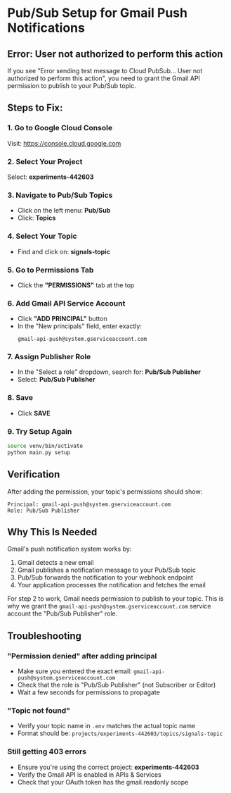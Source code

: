 # Pub/Sub Setup for Gmail Push Notifications

## Error: User not authorized to perform this action

If you see "Error sending test message to Cloud PubSub... User not authorized to perform this action", you need to grant the Gmail API permission to publish to your Pub/Sub topic.

## Steps to Fix:

### 1. Go to Google Cloud Console
Visit: https://console.cloud.google.com

### 2. Select Your Project
Select: **experiments-442603**

### 3. Navigate to Pub/Sub Topics
- Click on the left menu: **Pub/Sub**
- Click: **Topics**

### 4. Select Your Topic
- Find and click on: **signals-topic**

### 5. Go to Permissions Tab
- Click the **"PERMISSIONS"** tab at the top

### 6. Add Gmail API Service Account
- Click **"ADD PRINCIPAL"** button
- In the "New principals" field, enter exactly:
  ```
  gmail-api-push@system.gserviceaccount.com
  ```

### 7. Assign Publisher Role
- In the "Select a role" dropdown, search for: **Pub/Sub Publisher**
- Select: **Pub/Sub Publisher**

### 8. Save
- Click **SAVE**

### 9. Try Setup Again
```bash
source venv/bin/activate
python main.py setup
```

## Verification

After adding the permission, your topic's permissions should show:

```
Principal: gmail-api-push@system.gserviceaccount.com
Role: Pub/Sub Publisher
```

## Why This Is Needed

Gmail's push notification system works by:
1. Gmail detects a new email
2. Gmail publishes a notification message to your Pub/Sub topic
3. Pub/Sub forwards the notification to your webhook endpoint
4. Your application processes the notification and fetches the email

For step 2 to work, Gmail needs permission to publish to your topic. This is why we grant the `gmail-api-push@system.gserviceaccount.com` service account the "Pub/Sub Publisher" role.

## Troubleshooting

### "Permission denied" after adding principal
- Make sure you entered the exact email: `gmail-api-push@system.gserviceaccount.com`
- Check that the role is "Pub/Sub Publisher" (not Subscriber or Editor)
- Wait a few seconds for permissions to propagate

### "Topic not found"
- Verify your topic name in `.env` matches the actual topic name
- Format should be: `projects/experiments-442603/topics/signals-topic`

### Still getting 403 errors
- Ensure you're using the correct project: **experiments-442603**
- Verify the Gmail API is enabled in APIs & Services
- Check that your OAuth token has the gmail.readonly scope
